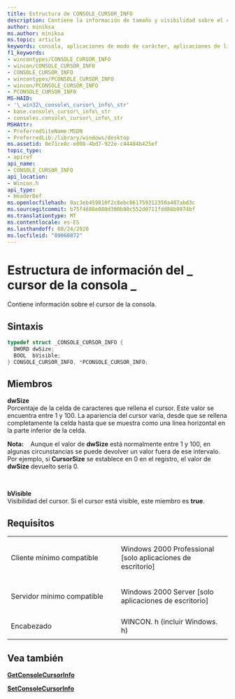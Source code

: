 ```yaml
---
title: Estructura de CONSOLE_CURSOR_INFO
description: Contiene la información de tamaño y visibilidad sobre el cursor de la consola.
author: miniksa
ms.author: miniksa
ms.topic: article
keywords: consola, aplicaciones de modo de carácter, aplicaciones de línea de comandos, aplicaciones de terminal, API de consola
f1_keywords:
- wincontypes/CONSOLE_CURSOR_INFO
- wincon/CONSOLE_CURSOR_INFO
- CONSOLE_CURSOR_INFO
- wincontypes/PCONSOLE_CURSOR_INFO
- wincon/PCONSOLE_CURSOR_INFO
- PCONSOLE_CURSOR_INFO
MS-HAID:
- '\_win32\_console\_cursor\_info\_str'
- base.console\_cursor\_info\_str
- consoles.console\_cursor\_info\_str
MSHAttr:
- PreferredSiteName:MSDN
- PreferredLib:/library/windows/desktop
ms.assetid: 0e71ce8c-e008-4bd7-922e-c44484b425ef
topic_type:
- apiref
api_name:
- CONSOLE_CURSOR_INFO
api_location:
- Wincon.h
api_type:
- HeaderDef
ms.openlocfilehash: 0ac3eb459810f2c8ebc861759312350a487abd3c
ms.sourcegitcommit: b75f4688e080d300b80c552d0711fdd86b9974bf
ms.translationtype: MT
ms.contentlocale: es-ES
ms.lasthandoff: 08/24/2020
ms.locfileid: "89060872"
---
```

# <a name="console_cursor_info-structure"></a>Estructura de información del \_ cursor de la consola \_


Contiene información sobre el cursor de la consola.

<a name="syntax"></a>Sintaxis
------

```C
typedef struct _CONSOLE_CURSOR_INFO {
  DWORD dwSize;
  BOOL  bVisible;
} CONSOLE_CURSOR_INFO, *PCONSOLE_CURSOR_INFO;
```

<a name="members"></a>Miembros
-------

**dwSize**  
Porcentaje de la celda de caracteres que rellena el cursor. Este valor se encuentra entre 1 y 100. La apariencia del cursor varía, desde que se rellena completamente la celda hasta que se muestra como una línea horizontal en la parte inferior de la celda.

**Nota:**    Aunque el valor de **dwSize** está normalmente entre 1 y 100, en algunas circunstancias se puede devolver un valor fuera de ese intervalo. Por ejemplo, si **CursorSize** se establece en 0 en el registro, el valor de **dwSize** devuelto sería 0.

 

**bVisible**  
Visibilidad del cursor. Si el cursor está visible, este miembro es **true**.

<a name="requirements"></a>Requisitos
------------

<table>
<colgroup>
<col width="50%" />
<col width="50%" />
</colgroup>
<tbody>
<tr class="odd">
<td><p>Cliente mínimo compatible</p></td>
<td><p>Windows 2000 Professional [solo aplicaciones de escritorio]</p></td>
</tr>
<tr class="even">
<td><p>Servidor mínimo compatible</p></td>
<td><p>Windows 2000 Server [solo aplicaciones de escritorio]</p></td>
</tr>
<tr class="odd">
<td><p>Encabezado</p></td>
<td>WINCON. h (incluir Windows. h)</td>
</tr>
</tbody>
</table>

## <a name="span-idsee_alsospansee-also"></a><span id="see_also"></span>Vea también


[**GetConsoleCursorInfo**](getconsolecursorinfo.md)

[**SetConsoleCursorInfo**](setconsolecursorinfo.md)

 

 




